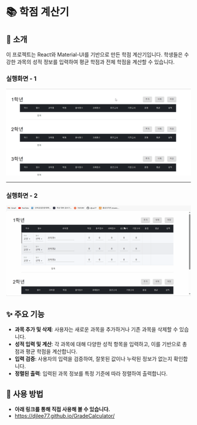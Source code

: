 # 📚 학점 계산기

## 📖 소개

이 프로젝트는 React와 Material-UI를 기반으로 만든 학점 계산기입니다. 학생들은 수강한 과목의 성적 정보를 입력하여 평균 학점과 전체 학점을 계산할 수 있습니다.

### 실행화면 - 1
![실행화면1](/public/Animation1.gif)

---

### 실행화면 - 2
![실행화면2](/public/Animation.gif)

## ✨ 주요 기능

- **과목 추가 및 삭제**: 사용자는 새로운 과목을 추가하거나 기존 과목을 삭제할 수 있습니다.
- **성적 입력 및 계산**: 각 과목에 대해 다양한 성적 항목을 입력하고, 이를 기반으로 총점과 평균 학점을 계산합니다.
- **입력 검증**: 사용자의 입력을 검증하여, 잘못된 값이나 누락된 정보가 없는지 확인합니다.
- **정렬된 출력**: 입력된 과목 정보를 특정 기준에 따라 정렬하여 출력합니다.

## 📜 사용 방법
- **아래 링크를 통해 직접 사용해 볼 수 있습니다.**
- https://djlee77.github.io/GradeCalculator/
